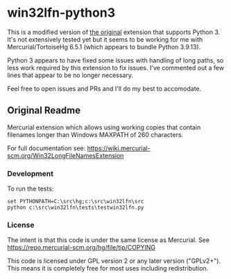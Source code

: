 # win32lfn-python3
This is a modified version of [the original](https://foss.heptapod.net/mercurial/win32lfn) extension that supports Python 3. It's not extensively tested yet but it seems to be working for me with Mercurial/TortoiseHg 6.5.1 (which appears to bundle Python 3.9.13).

Python 3 appears to have fixed some issues with handling of long paths, so less work required by this extension to fix issues. I've commented out a few lines that appear to be no longer necessary.

Feel free to open issues and PRs and I'll do my best to accomodate.

## Original Readme
Mercurial extension which allows using working copies that contain filenames longer than Windows MAXPATH of 260 characters.

For full documentation see: https://wiki.mercurial-scm.org/Win32LongFileNamesExtension

### Development
To run the tests:

```
set PYTHONPATH=C:\src\hg;c:\src\win32lfn\src
python c:\src\win32lfn\tests\testwin32lfn.py
```

### License
The intent is that this code is under the same license as Mercurial. See https://repo.mercurial-scm.org/hg/file/tip/COPYING

This code is licensed under GPL version 2 or any later version ("GPLv2+"). This means it is completely free for most uses including redistribution.